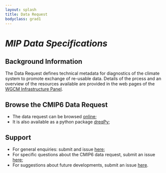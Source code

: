 ```yaml
---
layout: splash
title: Data Request
bodyclass: grad1
---
```


<h1><i>MIP Data Specifications</i></h1>

<h2>Background Information</h2>

<p>The Data Request defines technical metadata for diagnostics of the climate system to promote exchange of re-usable data. Details of the prcess and an overview of the resources available are provided in the web pages of the <a href="https://www.earthsystemcog.org/projects/wip/CMIP6DataRequest">WGCM Infrastructure Panel</a>.
  </p>

<h2>Browse the CMIP6 Data Request</h2>

<ul>
  <li>The data request can be browsed <a href="http://clipc-services.ceda.ac.uk/dreq/">online</a>;</li>
  <li>It is also available as a python package <a href="https://pypi.org/project/dreqPy/" class="code">dreqPy</a>;</li>
 </ul>

<h2>Support</h2>
<ul>
  <li>For general enquiries: submit and issue <a href="https://github.com/cmip6dr/Introduction/issues">here</a>;</li>
  <li>For specific questions about the CMIP6 data request, submit an issue <a href="https://github.com/cmip6dr/CMIP6_DataRequest_VariableDefinitions">here</a>;</li>
  <li>For suggestions about future developments, submit an issue <a href="https://github.com/cmip6dr/cmip7_forward_look">here</a>.</li>
 </ul>

 <div id="bleftxx"></div>
 <!-- the transparency CSS is not working ... perhaps too fragile to waste time on -->
